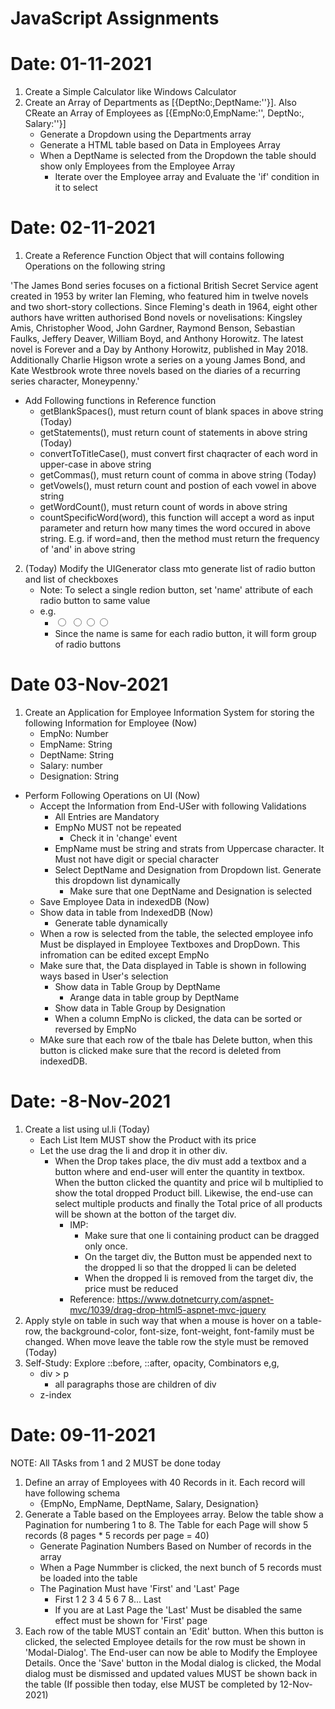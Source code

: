 # JavaScript Assignments
# Date: 01-11-2021

1. Create a Simple Calculator like Windows Calculator
2. Create an Array of Departments as [{DeptNo:,DeptName:''}]. Also CReate an Array of Employees as  [{EmpNo:0,EmpName:'', DeptNo:, Salary:''}]
    - Generate a Dropdown using the Departments array
    - Generate a HTML table based on Data in Employees Array
    - When a DeptName is selected from the Dropdown the table should show only Employees from the Employee Array
        - Iterate over the Employee array and Evaluate the 'if' condition in it to select

# Date: 02-11-2021
1. Create a Reference Function Object that will contains following Operations on the following string 

'The James Bond series focuses on a fictional British Secret Service agent created in 1953 by writer Ian Fleming, who featured him in twelve novels and two short-story collections. Since Fleming's death in 1964, eight other authors have written authorised Bond novels or novelisations: Kingsley Amis, Christopher Wood, John Gardner, Raymond Benson, Sebastian Faulks, Jeffery Deaver, William Boyd, and Anthony Horowitz. The latest novel is Forever and a Day by Anthony Horowitz, published in May 2018. Additionally Charlie Higson wrote a series on a young James Bond, and Kate Westbrook wrote three novels based on the diaries of a recurring series character, Moneypenny.'

- Add Following functions in Reference function
    - getBlankSpaces(), must return count of blank spaces in above string (Today)
    - getStatements(), must return count of statements in above string (Today)
    - convertToTitleCase(), must convert first chaqracter of each word in upper-case in above string
    - getCommas(), must return count of comma in above string (Today)
    - getVowels(), must return count and postion of each vowel in above string
    - getWordCount(), must return count of words in above string
    - countSpecificWord(word), this function will accept a word as input parameter and return how many times the word occured in above string. E.g. if word=and, then the method must return the frequency of 'and' in above string
2. (Today) Modify the UIGenerator class mto generate list of radio button and list of checkboxes
    - Note: To select a single redion button, set 'name' attribute of each radio button to same value
    - e.g.
        - <input type="radio" name="r"> <input type="radio" name="r"><input type="radio" name="r"><input type="radio" name="r">       
        - Since the name is same for each radio button, it will form group of radio buttons

# Date 03-Nov-2021
1. Create an Application for Employee Information System for storing the following Information for Employee  (Now)
    - EmpNo: Number
    - EmpName: String
    - DeptName: String
    - Salary: number
    - Designation: String 
- Perform Following Operations on UI (Now)
    - Accept the Information from End-USer with following Validations
        - All Entries are Mandatory
        - EmpNo MUST not be repeated
            - Check it in 'change' event
        - EmpName must be string and strats from Uppercase character. It Must not have digit or special character
        - Select DeptName and Designation from Dropdown list. Generate this dropdown list dynamically
            - Make sure that one DeptName and Designation is selected
    - Save Employee Data in indexedDB (Now)
    - Show data in table from IndexedDB (Now)
        - Generate table dynamically
    - When a row is selected from the table, the selected employee info Must be displayed  in Employee Textboxes and DropDown. This infromation can be edited except EmpNo
    - Make sure that, the Data displayed in Table is shown in following ways based in User's selection
        - Show data in Table Group by DeptName
            - Arange data in table group by DeptName 
        - Show data in Table Group by Designation
        - When a column EmpNo is clicked, the data can be sorted or reversed by EmpNo
    - MAke sure that each row of the tbale has Delete button, when this button is clicked make sure that the record is deleted from indexedDB.                     

# Date: -8-Nov-2021
1. Create a list using ul.li (Today)
    - Each List Item MUST show the Product with its price
    - Let the use drag the li and drop it in other div.
        - When the Drop takes place, the div must add a textbox and a button where and end-user will enter the quantity in textbox. When the button clicked the quantity and price wil b multiplied to show the total dropped Product bill. Likewise, the end-use can select multiple products and finally the Total price of all products will be shown at the botton of the target div.
            - IMP: 
                - Make sure that  one li containing product can be dragged only once.
                - On the target div, the Button must be appended next to the dropped li so that the dropped li can be deleted
                - When the dropped li is removed from the target div, the price must be reduced
            - Reference: https://www.dotnetcurry.com/aspnet-mvc/1039/drag-drop-html5-aspnet-mvc-jquery
2. Apply style on table in such way that when a mouse is hover on a table-row, the background-color, font-size, font-weight, font-family must be changed. When move leave the  table row the style must be removed (Today)
3. Self-Study: Explore ::before, ::after, opacity, Combinators e,g,
    - div > p
        - all paragraphs those are children of div
    - z-index    

# Date: 09-11-2021

NOTE: All TAsks from 1 and 2 MUST be done today

1. Define an array of Employees with 40 Records in it. Each record will have following schema
    - {EmpNo, EmpName, DeptName, Salary, Designation}
2. Generate a Table based on the Employees array. Below the table show a Pagination for numbering 1 to 8. The Table for each Page will show 5 records (8 pages * 5 records per page = 40)
    - Generate Pagination Numbers Based on Number of records in the array
    - When a Page Nummber is clicked, the next bunch of 5 records must be loaded into the table
    - The Pagination Must have 'First' and 'Last' Page
        - First 1 2 3 4 5 6 7 8... Last
        - If you are at Last Page the 'Last' Must be disabled the same effect must be shown for 'First' page
3. Each row of the table MUST contain an 'Edit' button. When this button is clicked, the selected Employee details for the row must be shown in 'Modal-Dialog'. The End-user can now be able to Modify the Employee Details. Once the 'Save' button in the Modal dialog is clicked, the Modal dialog must be dismissed and updated values MUST be shown back in the table (If possible then today, else MUST be completed by 12-Nov-2021)                     